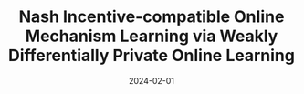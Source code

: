 ---
title: 'Nash Incentive-compatible Online Mechanism Learning via Weakly Differentially Private Online Learning'
excerpt: '**Joon Suk Huh**, Kirthevasan Kandasamy, *Under review*, 2024.'
collection: publications
link: ''
date: 2024-02-01
---